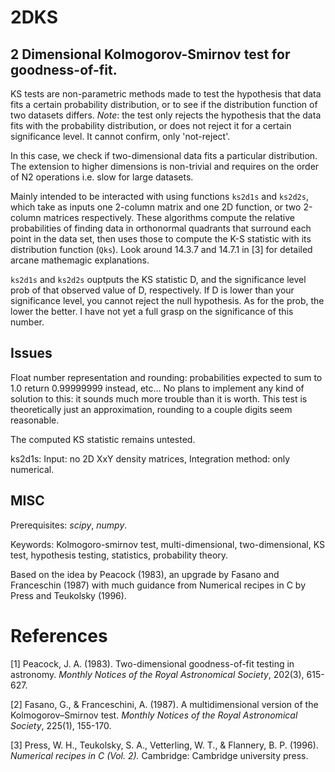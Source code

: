 # 2DKS
## 2 Dimensional Kolmogorov-Smirnov test for goodness-of-fit.

KS tests are non-parametric methods made to test the hypothesis that data fits a certain probability distribution, or to see if the distribution function of two datasets differs. 
*Note*: the test only rejects the hypothesis that the data fits with the probability distribution, or does not reject it for a certain significance level. It cannot confirm, only 'not-reject'.

In this case, we check if two-dimensional data fits a particular distribution. The extension to higher dimensions is non-trivial and requires on the order of N2 operations i.e. slow for large datasets.

Mainly intended to be interacted with using functions `ks2d1s` and `ks2d2s`, which take as inputs one 2-column matrix and one 2D function, or two 2-column matrices respectively. 
These algorithms compute the relative probabilities of finding data in orthonormal quadrants that surround each point in the data set, then uses those to compute the K-S statistic with its distribution function (`Qks`). Look around 14.3.7 and 14.7.1 in [3] for detailed arcane mathemagic explanations. 

`ks2d1s` and `ks2d2s` ouptputs the KS statistic D, and the significance level prob of that observed value of D, respectively. If D is lower than your significance level, you cannot reject the null hypothesis. As for the prob, the lower the better. I have not yet a full grasp on the significance of this number.

## Issues
Float number representation and rounding: probabilities expected to sum to 1.0 return 0.99999999 instead, etc...  No plans to implement any kind of solution to this: it sounds much more trouble than it is worth. This test is theoretically just an approximation, rounding to a couple digits seem reasonable.

The computed KS statistic remains untested.

ks2d1s: Input: no 2D XxY density matrices, 
    Integration method: only numerical.

## MISC

Prerequisites: *scipy*, *numpy*.

Keywords: Kolmogoro-smirnov test, multi-dimensional, two-dimensional, KS test, hypothesis testing, statistics, probability theory.

Based on the idea by Peacock (1983), an upgrade by Fasano and Franceschin (1987) with
much guidance from Numerical recipes in C by Press and Teukolsky (1996).

# References
[1] Peacock, J. A. (1983). Two-dimensional goodness-of-fit testing in astronomy. *Monthly Notices of the Royal Astronomical Society*, 202(3), 615-627.

[2] Fasano, G., & Franceschini, A. (1987). A multidimensional version of the Kolmogorov–Smirnov test. *Monthly Notices of the Royal Astronomical Society*, 225(1), 155-170.

[3] Press, W. H., Teukolsky, S. A., Vetterling, W. T., & Flannery, B. P. (1996). *Numerical recipes in C (Vol. 2).* Cambridge: Cambridge university press.
